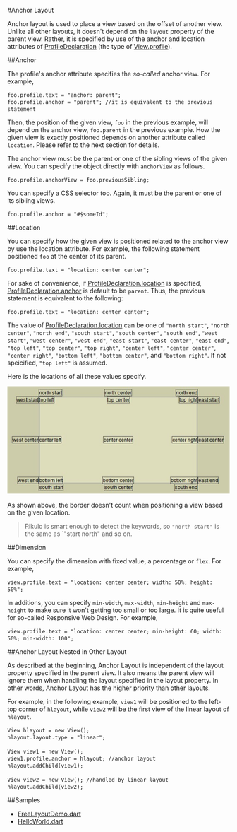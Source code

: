 #Anchor Layout

Anchor layout is used to place a view based on the offset of another view. Unlike all other layouts, it doesn't depend on the `layout` property of the parent view. Rather, it is specified by use of the anchor and location attributes of [ProfileDeclaration](api:view) (the type of [View.profile](api:view)).

##Anchor

The profile's anchor attribute specifies the *so-called* anchor view. For example,

    foo.profile.text = "anchor: parent";
    foo.profile.anchor = "parent"; //it is equivalent to the previous statement

Then, the position of the given view, `foo` in the previous example, will depend on the anchor view, `foo.parent` in the previous example. How the given view is exactly positioned depends on another attribute called `location`. Please refer to the next section for details.

The anchor view must be the parent or one of the sibling views of the given view. You can specify the object directly with `anchorView` as follows.

    foo.profile.anchorView = foo.previousSibling;

You can specify a CSS selector too. Again, it must be the parent or one of its sibling views.

    foo.profile.anchor = "#$someId";

##Location

You can specify how the given view is positioned related to the anchor view by use the location attribute. For example, the following statement positioned `foo` at the center of its parent.

    foo.profile.text = "location: center center";

For sake of convenience, if [ProfileDeclaration.location](api:view) is specified, [ProfileDeclaration.anchor](api:view) is default to be `parent`. Thus, the previous statement is equivalent to the following:

    foo.profile.text = "location: center center";

The value of [ProfileDeclaration.location](api:view) can be one of `"north start"`, `"north center"`, `"north end"`, `"south start"`, `"south center"`, `"south end"`, `"west start"`, `"west center"`, `"west end"`, `"east start"`, `"east center"`, `"east end"`, `"top left"`, `"top center"`, `"top right"`, `"center left"`, `"center center"`, `"center right"`, `"bottom left"`, `"bottom center"`, and `"bottom right"`. If not speicified, `"top left"` is assumed.

Here is the locations of all these values specify.

![Location](location.jpg?raw=true)

As shown above, the border doesn't count when positioning a view based on the given location.

> Rikulo is smart enough to detect the keywords, so `"north start"` is the same as `"start north" and so on.

##Dimension

You can specify the dimension with fixed value, a percentage or `flex`. For example,

    view.profile.text = "location: center center; width: 50%; height: 50%";

In additions, you can specify `min-width`, `max-width`, `min-height` and `max-height` to make sure it won't getting too small or too large. It is quite useful for so-called Responsive Web Design. For example,

    view.profile.text = "location: center center; min-height: 60; width: 50%; min-width: 100";

##Anchor Layout Nested in Other Layout

As described at the beginning, Anchor Layout is independent of the layout property specified in the parent view. It also means the parent view will ignore them when handling the layout specified in the layout property. In other words, Anchor Layout has the higher priority than other layouts.

For example, in the following example, `view1` will be positioned to the left-top corner of `hlayout`, while `view2` will be the first view of the linear layout of `hlayout`.

    View hlayout = new View();
    hlayout.layout.type = "linear";

    View view1 = new View();
    view1.profile.anchor = hlayout; //anchor layout
    hlayout.addChild(view1);

    View view2 = new View(); //handled by linear layout
    hlayout.addChild(view2);

##Samples

* [FreeLayoutDemo.dart](source:samples/free-layout)
* [HelloWorld.dart](source:samples/helloworld)
